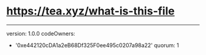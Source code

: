 # https://tea.xyz/what-is-this-file
---
version: 1.0.0
codeOwners:
  - '0xe442120cDA1a2eB68Df325F0ee495c0207a98a22'
quorum: 1
